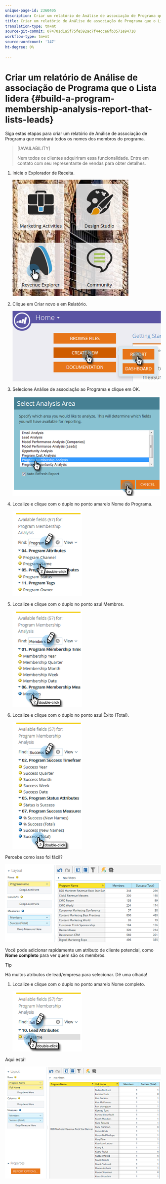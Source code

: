 ```yaml
---
unique-page-id: 2360405
description: Criar um relatório de Análise de associação de Programa que o Lista lidera - Documentos do Marketing Cloud - Documentação do produto
title: Criar um relatório de Análise de associação de Programa que o Lista lidera
translation-type: tm+mt
source-git-commit: 074701d1a5f75fe592ac7f44cce6fb3571e94710
workflow-type: tm+mt
source-wordcount: '147'
ht-degree: 0%

---
```



# Criar um relatório de Análise de associação de Programa que o Lista lidera {#build-a-program-membership-analysis-report-that-lists-leads}

Siga estas etapas para criar um relatório de Análise de associação de Programa que mostrará todos os nomes dos membros do programa.

>[!AVAILABILITY]
>
>
>Nem todos os clientes adquiriram essa funcionalidade. Entre em contato com seu representante de vendas para obter detalhes.

1. Inicie o Explorador de Receita.

   ![](assets/one.png)

1. Clique em Criar novo e em Relatório.

   ![](assets/two.png)

1. Selecione Análise de associação ao Programa e clique em OK.

   ![](assets/three.png)

1. Localize e clique com o duplo no ponto amarelo Nome do Programa.

   ![](assets/four.png)

1. Localize e clique com o duplo no ponto azul Membros.

   ![](assets/five.png)

1. Localize e clique com o duplo no ponto azul Êxito (Total).

   ![](assets/six.png)

Percebe como isso foi fácil?

![](assets/seven.png)

Você pode adicionar rapidamente um atributo de cliente potencial, como **Nome completo** para ver quem são os membros.

>[!TIP]
>
>Há muitos atributos de lead/empresa para selecionar. Dê uma olhada!

1. Localize e clique com o duplo no ponto amarelo Nome completo.

   ![](assets/eight.png)

Aqui está!

![](assets/nine.png)

